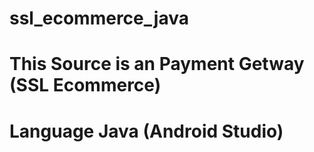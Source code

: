 # ssl_ecommerce_java
# This Source is an Payment Getway (SSL Ecommerce) 
# Language Java (Android Studio)
